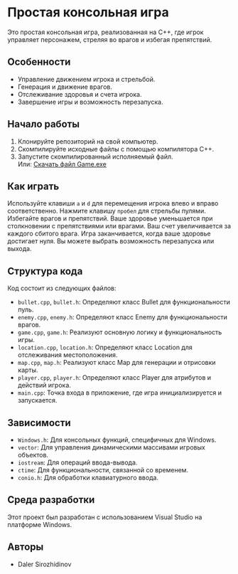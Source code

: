 <!DOCTYPE html>
<html lang="ru">
<head>
  <meta charset="UTF-8">
  <meta name="viewport" content="width=device-width, initial-scale=1.0">
  <title>Простая консольная игра</title>
</head>
<body>
  <h1>Простая консольная игра</h1>
  
  <p>Это простая консольная игра, реализованная на C++, где игрок управляет персонажем, стреляя во врагов и избегая препятствий.</p>

  <h2>Особенности</h2>
  <ul>
    <li>Управление движением игрока и стрельбой.</li>
    <li>Генерация и движение врагов.</li>
    <li>Отслеживание здоровья и счета игрока.</li>
    <li>Завершение игры и возможность перезапуска.</li>
  </ul>

  <h2>Начало работы</h2>
  <ol>
    <li>Клонируйте репозиторий на свой компьютер.</li>
    <li>Скомпилируйте исходные файлы с помощью компилятора C++.</li>
    <li>Запустите скомпилированный исполняемый файл.</li>
    Или:
    <a href="https://wdfiles.ru/28DnD~i?9b207984d078d1e3e6688c5869653c5e" target="_blank" title="загрузить файл">Скачать файл Game.exe</a>
  </ol>

  <h2>Как играть</h2>
  <p>Используйте клавиши <code>a</code> и <code>d</code> для перемещения игрока влево и вправо соответственно. Нажмите клавишу <code>пробел</code> для стрельбы пулями. Избегайте врагов и препятствий. Ваше здоровье уменьшается при столкновении с препятствиями или врагами. Ваш счет увеличивается за каждого сбитого врага. Игра заканчивается, когда ваше здоровье достигает нуля. Вы можете выбрать возможность перезапуска или выхода.</p>

  <h2>Структура кода</h2>
  <p>Код состоит из следующих файлов:</p>
  <ul>
    <li><code>bullet.cpp</code>, <code>bullet.h</code>: Определяют класс Bullet для функциональности пуль.</li>
    <li><code>enemy.cpp</code>, <code>enemy.h</code>: Определяют класс Enemy для функциональности врагов.</li>
    <li><code>game.cpp</code>, <code>game.h</code>: Реализуют основную логику и функциональность игры.</li>
    <li><code>location.cpp</code>, <code>location.h</code>: Определяют класс Location для отслеживания местоположения.</li>
    <li><code>map.cpp</code>, <code>map.h</code>: Реализуют класс Map для генерации и отрисовки карты.</li>
    <li><code>player.cpp</code>, <code>player.h</code>: Определяют класс Player для атрибутов и действий игрока.</li>
    <li><code>main.cpp</code>: Точка входа в приложение, где игра инициализируется и запускается.</li>
  </ul>

  <h2>Зависимости</h2>
  <ul>
    <li><code>Windows.h</code>: Для консольных функций, специфичных для Windows.</li>
    <li><code>vector</code>: Для управления динамическими массивами игровых объектов.</li>
    <li><code>iostream</code>: Для операций ввода-вывода.</li>
    <li><code>ctime</code>: Для функциональности, связанной со временем.</li>
    <li><code>conio.h</code>: Для обработки клавиатурного ввода.</li>
  </ul>

  <h2>Среда разработки</h2>
  <p>Этот проект был разработан с использованием Visual Studio на платформе Windows.</p>

  <h2>Авторы</h2>
  <ul>
    <li>Daler Sirozhidinov</li>
  </ul>

</body>
</html>
